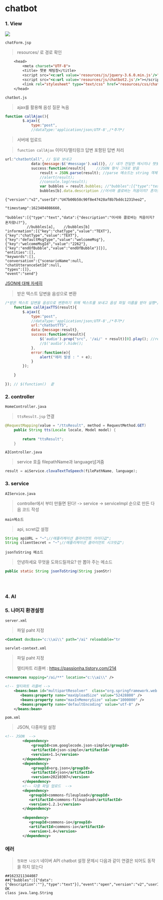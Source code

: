 # chatbot

### 1. View

![](../img/ai12.PNG)

`chatForm.jsp`

> resources/ 로 경로 확인

```jsp
	<head> 
		<meta charset="UTF-8">
		<title> 챗봇 채팅창</title>
		<script src="<c:url value='resources/js/jquery-3.6.0.min.js'/>"></script>
		<script src="<c:url value='resources/js/chatbot2.js'/>"></script>
		<link rel="stylesheet" type="text/css" href="resources/css/chatbot.css">
	</head>
```



`chatbot.js`

> ajax를 활용해 음성 질문 녹음

```js
function callAjax(){
		$.ajax({
			type:"post",
			//dataType:'application/json;UTF-8',/*추가*/
```

> 서버에 업로드

> `function callAjax` 이미지/멀티링크 답변 포함된 답변 처리 

```js
url:"chatbotCall", // 일로 보내고 
			data:{message:$('#message').val()}, // 내가 전달한 메시지나 챗봇이 친 메시지
			success:function(result){	  //JSON 형식 그대로 받음
				result = JSON.parse(result); //parse 메소드는 string 객체를 JSON 객체로 변환시켜줌
				//alert(result);
				//console.log(result);
				var bubbles = result.bubbles; //"bubbles":[{"type":"text","data":{"description":"어서와 클로바는 처음이지? 혼자왔니?"} 가 드감
                bubbles[b].data.description //어서와 클로바는 처음이지? 혼자왔니?
```

```
{"version":"v2","userId":"U47b00b58c90f8e47428af8b7bddc1231heo2",

"timestamp":1623404086660,

"bubbles":[{"type":"text","data":{"description":"어서와 클로바는 처음이지? 혼자왔니?"},
		  //bubbles[a],    //bubbles[b]
"information":[{"key":"chatType","value":"TEXT"},{"key":"chatType","value":"TEXT"},{"key":"defaultMsgType","value":"welcomeMsg"},{"key":"welcomeMsgId","value":"2262"},{"key":"endOfBubble","value":"endOfBubble"}]}],
"entities":[],
"keywords":[],
"conversation":{"scenarioName":null,
"chatUtteranceSetId":null,
"types":[]},
"event":"send"}
```

[JSON에 대해 자세히](./spring/13_summary.md)





> 받은 텍스트 답변을 음성으로 변환

```js
/*받은 텍스트 답변을 음성으로 변환하기 위해 텍스트를 보내고 음성 파일 이름을 받아 실행*/
	function callAjaxTTS(result){
		$.ajax({
			type:"post",
			//dataType:'application/json;UTF-8',/*추가*/
			url:"chatbotTTS",
			data:{message:result},
			success:function(result){				
				$('audio').prop("src", '/ai/' + result)[0].play(); //result에 들어온 파일 이름의 오디오 실행
				//$('audio').hide();
			},
			error:function(e){
				alert("에러 발생 : " + e);
			}			
		});
		
	}
	
}); // $(function()  끝
```



### 2. controller

`HomeController.java`

> `ttsResult.jsp` 연결

```java
@RequestMapping(value = "/ttsResult", method = RequestMethod.GET)
	public String tts(Locale locale, Model model) {
		
		return "ttsResult";
	}
```



`AIController.java`

> service 호출 filepathName과 language넘겨줌

```java
result = aiService.clovaTextToSpeech(filePathName, language);
```



### 3. service

`AIService.java`

> controller에서 부터 만들면 된다!  -> service -> serviceImpl 순으로 만든 다음 코드 작성



`main메소드`

> api, scret값 설정

```java
String apiURL = "~";//애플리케이션 클라이언트 아이디값";
String clientSecret = "~";//애플리케이션 클라이언트 시크릿값";
```

`jsonToString 메소드`

> 안녕하세요 무엇을 도와드릴까요? 만 뽑아 주는 메소드

```java
public static String jsonToString(String jsonStr)
```

>

```java

```

> 

```java

```

> 

```java

```



### 4. AI



### 5. 나머지 환경설정

`server.xml`

> 파일 paht 지정

```xml
<Context docBase="c:\\ai\\" path="/ai" reloadable="tr
```



`servlet-context.xml`

> 파일 paht 지정
>
> 멀티파트 리졸버 : https://passionha.tistory.com/214

```xml
<resources mapping="/ai/**" location="c:\\ai\\" />

<!-- 멀티파트 리졸버 -->
    <beans:bean id="multipartResolver"  class="org.springframework.web.multipart.commons.CommonsMultipartResolver">
       <beans:property name="maxUploadSize" value="52428800" />
       <beans:property name="maxInMemorySize" value="1000000" />
       <beans:property name="defaultEncoding" value="utf-8" />
    </beans:bean>
```

`pom.xml`

>JSON, 다중파일 설정

```xml
<!-- JSON  --> 
		<dependency>
            <groupId>com.googlecode.json-simple</groupId>
            <artifactId>json-simple</artifactId>
            <version>1.1</version>
        </dependency>
		<dependency>
		    <groupId>org.json</groupId>
		    <artifactId>json</artifactId>
		    <version>20210307</version>
		</dependency>
		<!-- 다중 파일 업로드  -->
		<dependency>
		   <groupId>commons-fileupload</groupId>
		   <artifactId>commons-fileupload</artifactId>
		   <version>1.2.1</version>
	 	</dependency>
	
		<dependency>
		   <groupId>commons-io</groupId>
		   <artifactId>commons-io</artifactId>
		   <version>1.4</version>
		</dependency>
```



### 에러

> `첫화면 나오기` 네이버 API chatbot 설정 문제시 다음과 같이 연결은 되어도 동작을 하지 않는다

```
##1623211344087
##{"bubbles":[{"data":{"description":""},"type":"text"}],"event":"open","version":"v2","userId":"U47b00b58c90f8e47428af8b7bddc1231heo2","timestamp":1623211344087}
OK
class java.lang.String
```



